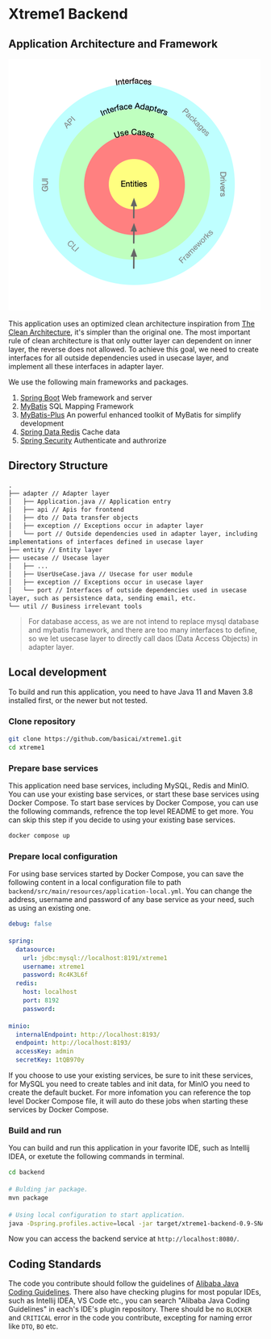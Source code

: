 # Xtreme1 Backend

## Application Architecture and Framework

![Clean Architecture Optimized](/docs/images/clean-architecture-opt.png?raw=true)

This application uses an optimized clean architecture inspiration from [The Clean Architecture](https://blog.cleancoder.com/uncle-bob/2012/08/13/the-clean-architecture.html), it's simpler than the original one. The most important rule of clean architecture is that only outter layer can dependent on inner layer, the reverse does not allowed. To achieve this goal, we need to create interfaces for all outside dependencies used in usecase layer, and implement all these interfaces in adapter layer.

We use the following main frameworks and packages.

1. [Spring Boot](https://spring.io/projects/spring-boot) Web framework and server
1. [MyBatis](https://mybatis.org/) SQL Mapping Framework
1. [MyBatis-Plus](https://baomidou.com/) An powerful enhanced toolkit of MyBatis for simplify development
1. [Spring Data Redis](https://spring.io/projects/spring-data-redis) Cache data
1. [Spring Security](https://spring.io/projects/spring-security) Authenticate and authrorize

## Directory Structure

```
.
├── adapter // Adapter layer
│   ├── Application.java // Application entry
│   ├── api // Apis for frontend
│   ├── dto // Data transfer objects
│   ├── exception // Exceptions occur in adapter layer
│   └── port // Outside dependencies used in adapter layer, including implementations of interfaces defined in usecase layer
├── entity // Entity layer
├── usecase // Usecase layer
│   ├── ...
│   ├── UserUseCase.java // Usecase for user module
│   ├── exception // Exceptions occur in usecase layer
│   └── port // Interfaces of outside dependencies used in usecase layer, such as persistence data, sending email, etc.
└── util // Business irrelevant tools
```

> For database access, as we are not intend to replace mysql database and mybatis framework, and there are too many interfaces to define, so we let usecase layer to directly call daos (Data Access Objects) in adapter layer.

## Local development

To build and run this application, you need to have Java 11 and Maven 3.8 installed first, or the newer but not tested. 

### Clone repository

```bash
git clone https://github.com/basicai/xtreme1.git
cd xtreme1
```

###  Prepare base services

This application need base services, including MySQL, Redis and MinIO. You can use your existing base services, or start these base services using Docker Compose. To start base services by Docker Compose, you can use the following commands, refrence the top level README to get more. You can skip this step if you decide to using your existing base services.

```bash
docker compose up
```

###  Prepare local configuration

For using base services started by Docker Compose, you can save the following content in a local configuration file to path `backend/src/main/resources/application-local.yml`. You can change the address, username and password of any base service as your need, such as using an existing one.

```yaml
debug: false

spring:
  datasource:
    url: jdbc:mysql://localhost:8191/xtreme1
    username: xtreme1
    password: Rc4K3L6f
  redis:
    host: localhost
    port: 8192
    password:

minio:
  internalEndpoint: http://localhost:8193/
  endpoint: http://localhost:8193/
  accessKey: admin
  secretKey: 1tQB970y

```

If you choose to use your existing services, be sure to init these services, for MySQL you need to create tables and init data, for MinIO you need to create the default bucket. For more infomation you can reference the top level Docker Compose file, it will auto do these jobs when starting these services by Docker Compose.

### Build and run

You can build and run this application in your favorite IDE, such as Intellij IDEA, or exetute the following commands in terminal. 

```bash
cd backend

# Bulding jar package.
mvn package

# Using local configuration to start application.
java -Dspring.profiles.active=local -jar target/xtreme1-backend-0.9-SNAPSHOT.jar
```

Now you can access the backend service at `http://localhost:8080/`.

## Coding Standards

The code you contribute should follow the guidelines of [Alibaba Java Coding Guidelines](https://github.com/alibaba/Alibaba-Java-Coding-Guidelines). There also have checking plugins for most popular IDEs, such as Intellij IDEA, VS Code etc., you can search "Alibaba Java Coding Guidelines" in each's IDE's plugin repository. There should be no `BLOCKER` and `CRITICAL` error in the code you contribute, excepting for naming error like `DTO`, `BO` etc.
